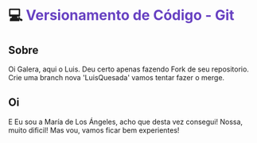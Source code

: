 # 💻 <span style="color: #6842c2"> Versionamento de Código - Git </span>

## Sobre

Oi Galera, aqui o Luis. Deu certo apenas fazendo Fork de seu repositorio. Crie uma branch nova 'LuisQuesada'
vamos tentar fazer o merge.

## Oi

E Eu sou a María de Los Ángeles, acho que desta vez consegui! Nossa, muito dificil! Mas vou, vamos ficar bem experientes!

